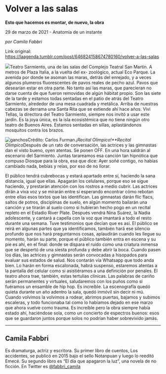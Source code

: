 # Volver a las salas

**Esto que hacemos es montar, de nuevo, la obra**

29 de marzo de 2021 - Anatomía de un instante

_por Camila Fabbri_

Link original: https://laagenda.tumblr.com/post/646824158674780160/volver-a-las-salas

![](https://64.media.tumblr.com/2b198ff99687aec2061f04ed9bdab5c2/6e62e1cea1579dcd-9f/s500x750/4ece453aa14ae8a80ff14af5252219dc5467b537.jpg)Teatro Sarmiento, una de las salas del Complejo Teatral San Martín. A metros de Plaza Italia, a la vuelta del ex- zoológico, actual Eco Parque. La avenida por donde se asoman las maras, detrás del enrejado, y a veces algunos plumeros fluorescentes de pavos reales de pecho azul. Pavos que desearían estar en otra parte. No tanto así las maras, que parecieran no darse cuenta de que fueron removidas de algún hábitat propio. Son las siete de la tarde y estamos todas sentadas en el patio de atrás del Teatro Sarmiento, alrededor de una mesa cuadrada y metálica. Arriba de nuestras cabezas se derrama una Santa Rita que se extiende ahí hace años. Vivi Tellas, la directora del Teatro Sarmiento, siempre nos invitó a usar este jardín. Es la joya única, es la isla ecosistémica que no tiene ningún otro teatro de Buenos Aires. Estamos sentadas en sillas, aplastándonos mosquitos contra los brazos. 


![ganchos](https://64.media.tumblr.com/2b198ff99687aec2061f04ed9bdab5c2/6e62e1cea1579dcd-9f/s500x750/4ece453aa14ae8a80ff14af5252219dc5467b537.jpg)Crédito: Carlos Furman.*¡Recital Olímpico!**Recital Olímpico*Después de un rato de conversación, las actrices y las gimnastas dan el visto bueno, oyen atentas. Se ponen OFF. En una hora saldrán al escenario del Sarmiento. Juntas tarareamos esa canción tan hipnótica que compuso Diosque para la obra, esa que dice: Ayer soñé contigo, no habías cambiado nada, bebías y reías, por eso de no llorar. 

El público tendrá cubrebocas y estará apartado entre sí, haciendo la sana distancia, igual que ellas. Apagarán los celulares, porque eso se sigue haciendo, y prestarán atención con los rostros a medio cubrir. Las actrices dirán a viva voz y se mirarán entre sí esperando encontrar cómo rebotan entre ellas esos textos que las identifican. Las gimnastas darán flic flacs, saltos de potros, disciplinas de suelo, en algún momento bailarán una canción y se tirarán al suelo como si hubieran hecho pogo en un recital repleto en el Estadio River Plate. Después vendrá Nina Suárez, la Nadia adolescente, y cantará a capella con la voz que imantará a todo el resto durante una semana. Tuve testimonios que decían que es así. El público se reirá en algunas partes que ya identificamos, también hará ese silencio profundo que nos hará preguntarnos cosas, aplaudirán cuando les llegue su momento, harán su parte, porque el público también entra en escena y su pie es ahí, en el final: donde se dispara el ruido como una criatura inmensa que se despertó de una siesta profunda y debe abrir la boca. Cuando pasen los días, las actrices y gimnastas serán convocadas a hisopados para evaluar sus estados de salud. Nos contarán vía Whatsapp que todo anda bien. Lo harán en forma escalonada, habrá suspenso, estaremos atentas a la pantalla del celular como si asistiéramos a una definición por penales. El teatro ahora trae, también, estas tertulias clínicas. Las palabras de cariño serán permanentes y virtuales, saludaremos con los puños como si fuéramos un ensamble de hip hop. Es increíble. La escenografía quedó quieta durante un año adentro la sala, quedó inmóvil sin decir ni mú. Cuando volvimos la volvimos a rodear, abrimos puertas, bajamos y subimos escaleras, y todo funcionaba tal como lo habíamos dejado en ese marzo que ahora vuelve como trauma. Es increíble pero la obra siempre había estado ahí, haciéndose sola, como un concierto de espectros buenos: esos que se guardaron juntos porque solos no podrían haber sobrevivido jamás. 



---

Camila Fabbri
-------------

 Es dramaturga, actriz y escritora. Su primer libro de cuentos, Los accidentes, se publicó en 2015 bajo el sello Notanpuan y luego lo reeditó Emecé. Su segundo libro es “El día que apagaron la luz”, una novela de no ficción. En Twitter es [@fabbri\_camila](https://twitter.com/fabbri_camila) 

